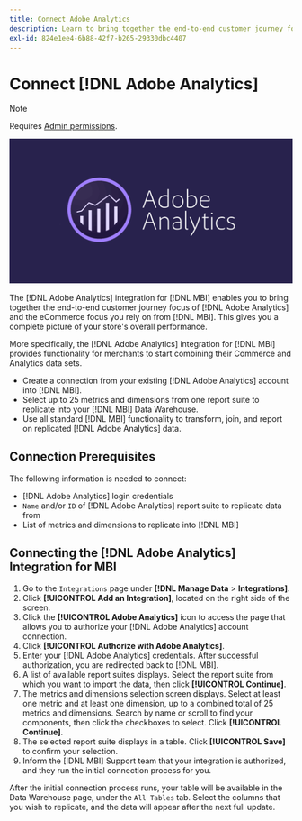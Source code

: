 ```yaml
---
title: Connect Adobe Analytics
description: Learn to bring together the end-to-end customer journey focus of [!DNL Adobe Analytics] and the eCommerce focus you rely on from [!DNL MBI].
exl-id: 824e1ee4-6b88-42f7-b265-29330dbc4407
---
```

# Connect [!DNL Adobe Analytics]

>[!NOTE]
>
>Requires [Admin permissions](../../../administrator/user-management/user-management.md).

![](../../../assets/adobe-analytic-slogo.png)

The [!DNL Adobe Analytics] integration for [!DNL MBI] enables you to bring together the end-to-end customer journey focus of [!DNL Adobe Analytics] and the eCommerce focus you rely on from [!DNL MBI]. This gives you a complete picture of your store's overall performance.

More specifically, the [!DNL Adobe Analytics] integration for [!DNL MBI] provides functionality for merchants to start combining their Commerce and Analytics data sets.
- Create a connection from your existing [!DNL Adobe Analytics] account into [!DNL MBI].
- Select up to 25 metrics and dimensions from one report suite to replicate into your [!DNL MBI] Data Warehouse.
- Use all standard [!DNL MBI] functionality to transform, join, and report on replicated [!DNL Adobe Analytics] data.

## Connection Prerequisites

The following information is needed to connect:
- [!DNL Adobe Analytics] login credentials
- `Name` and/or `ID` of [!DNL Adobe Analytics] report suite to replicate data from
- List of metrics and dimensions to replicate into [!DNL MBI]

## Connecting the [!DNL Adobe Analytics] Integration for MBI

1. Go to the `Integrations` page under **[!DNL Manage Data** > **Integrations]**.
1. Click **[!UICONTROL Add an Integration]**, located on the right side of the screen.
1. Click the **[!UICONTROL Adobe Analytics]** icon to access the page that allows you to authorize your [!DNL Adobe Analytics] account connection.
1. Click **[!UICONTROL Authorize with Adobe Analytics]**.
1. Enter your [!DNL Adobe Analytics] credentials. After successful authorization, you are redirected back to [!DNL MBI].
1. A list of available report suites displays. Select the report suite from which you want to import the data, then click **[!UICONTROL Continue]**.
1. The metrics and dimensions selection screen displays. Select at least one metric and at least one dimension, up to a combined total of 25 metrics and dimensions. Search by name or scroll to find your components, then click the checkboxes to select. Click **[!UICONTROL Continue]**.
1. The selected report suite displays in a table. Click **[!UICONTROL Save]** to confirm your selection.
1. Inform the [!DNL MBI] Support team that your integration is authorized, and they run the initial connection process for you.

After the initial connection process runs, your table will be available in the Data Warehouse page, under the `All Tables` tab. Select the columns that you wish to replicate, and the data will appear after the next full update.
